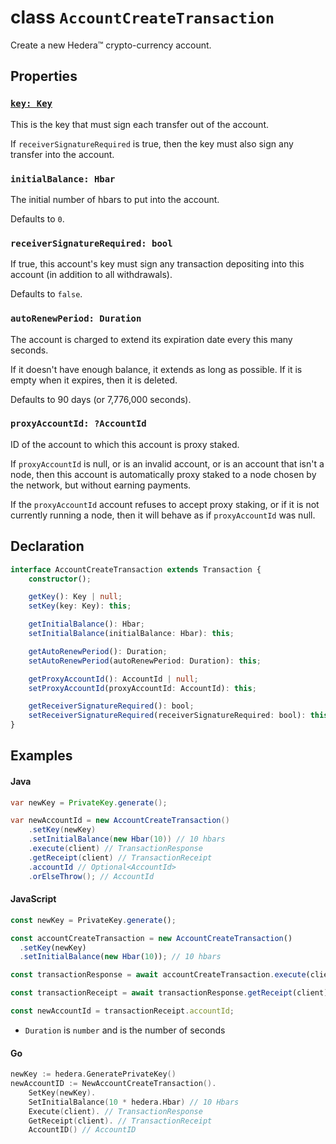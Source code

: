 # class `AccountCreateTransaction`

Create a new Hedera™ crypto-currency account.

## Properties

### [`key: Key`](Key.md)

This is the key that must sign each transfer out of the account.

If `receiverSignatureRequired` is true, then the key must also sign
any transfer into the account.

### `initialBalance: Hbar`

The initial number of hbars to put into the account.

Defaults to `0`.

### `receiverSignatureRequired: bool`

If true, this account's key must sign any transaction depositing
into this account (in addition to all withdrawals).

Defaults to `false`.

### `autoRenewPeriod: Duration`

The account is charged to extend its expiration date every this many seconds.

If it doesn't have enough balance, it extends as long as possible.
If it is empty when it expires, then it is deleted.

Defaults to 90 days (or 7,776,000 seconds).

### `proxyAccountId: ?AccountId`

ID of the account to which this account is proxy staked.

If `proxyAccountId` is null, or is an invalid account, or is an
account that isn't a node, then this account is automatically proxy staked
to a node chosen by the network, but without earning payments.

If the `proxyAccountId` account refuses to accept proxy staking, or if it is
not currently running a node, then it will behave as
if `proxyAccountId` was null.

## Declaration

```typescript
interface AccountCreateTransaction extends Transaction {
    constructor();

    getKey(): Key | null;
    setKey(key: Key): this;

    getInitialBalance(): Hbar;
    setInitialBalance(initialBalance: Hbar): this;

    getAutoRenewPeriod(): Duration;
    setAutoRenewPeriod(autoRenewPeriod: Duration): this;

    getProxyAccountId(): AccountId | null;
    setProxyAccountId(proxyAccountId: AccountId): this;

    getReceiverSignatureRequired(): bool;
    setReceiverSignatureRequired(receiverSignatureRequired: bool): this;
}
```

## Examples

#### Java

```java
var newKey = PrivateKey.generate();

var newAccountId = new AccountCreateTransaction()
    .setKey(newKey)
    .setInitialBalance(new Hbar(10)) // 10 hbars
    .execute(client) // TransactionResponse
    .getReceipt(client) // TransactionReceipt
    .accountId // Optional<AccountId>
    .orElseThrow(); // AccountId
```

#### JavaScript

```js
const newKey = PrivateKey.generate();

const accountCreateTransaction = new AccountCreateTransaction()
  .setKey(newKey)
  .setInitialBalance(new Hbar(10)); // 10 hbars

const transactionResponse = await accountCreateTransaction.execute(client);

const transactionReceipt = await transactionResponse.getReceipt(client);

const newAccountId = transactionReceipt.accountId;
```

- `Duration` is `number` and is the number of seconds

#### Go

```go
newKey := hedera.GeneratePrivateKey()
newAccountID := NewAccountCreateTransaction().
    SetKey(newKey).
    SetInitialBalance(10 * hedera.Hbar) // 10 Hbars
    Execute(client). // TransactionResponse
    GetReceipt(client). // TransactionReceipt
    AccountID() // AccountID
```
